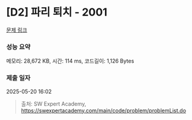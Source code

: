 # [D2] 파리 퇴치 - 2001 

[문제 링크](https://swexpertacademy.com/main/code/problem/problemDetail.do?contestProbId=AV5PzOCKAigDFAUq) 

### 성능 요약

메모리: 28,672 KB, 시간: 114 ms, 코드길이: 1,126 Bytes

### 제출 일자

2025-05-20 16:02



> 출처: SW Expert Academy, https://swexpertacademy.com/main/code/problem/problemList.do